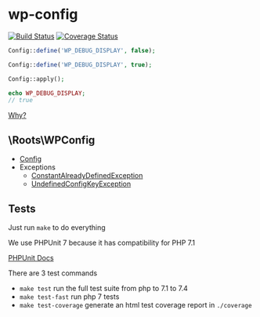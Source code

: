 # wp-config

[![Build Status](https://travis-ci.com/roots/wp-config.svg?branch=master)](https://travis-ci.com/roots/wp-config) 
[![Coverage Status](https://coveralls.io/repos/github/roots/wp-config/badge.svg?branch=master)](https://coveralls.io/github/roots/wp-config?branch=master)

```php
Config::define('WP_DEBUG_DISPLAY', false);

Config::define('WP_DEBUG_DISPLAY', true);

Config::apply();

echo WP_DEBUG_DISPLAY;
// true
```

[Why?](./docs/why.md)

## \Roots\WPConfig

- [Config](./src/Config.php)
- Exceptions
  - [ConstantAlreadyDefinedException](./src/Exceptions/ConstantAlreadyDefinedException.php)
  - [UndefinedConfigKeyException](./src/Exceptions/UndefinedConfigKeyException.php)


## Tests

Just run `make` to do everything

We use PHPUnit 7 because it has compatibility for PHP 7.1

[PHPUnit Docs](https://phpunit.readthedocs.io/en/7.5/)

There are 3 test commands

- `make test` run the full test suite from php to 7.1 to 7.4
- `make test-fast` run php 7 tests
- `make test-coverage` generate an html test coverage report in `./coverage`
